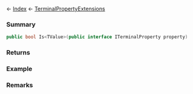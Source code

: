 ← [Index](Api-Index) ← [TerminalPropertyExtensions](Sandbox.ModAPI.Interfaces.TerminalPropertyExtensions)

### Summary

```csharp
public bool Is<TValue>(public interface ITerminalProperty property)
```

### Returns

### Example

### Remarks

